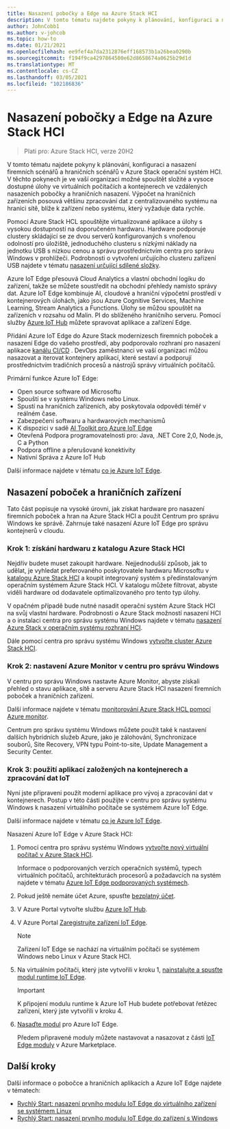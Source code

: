 ```yaml
---
title: Nasazení pobočky a Edge na Azure Stack HCI
description: V tomto tématu najdete pokyny k plánování, konfiguraci a nasazení firemních scénářů a hraničních scénářů v Azure Stack operační systém HCI.
author: JohnCobb1
ms.author: v-johcob
ms.topic: how-to
ms.date: 01/21/2021
ms.openlocfilehash: ee9fef4a7da2312876eff168573b1a26bea0290b
ms.sourcegitcommit: f194f9ca4297864500e62d8658674a0625b29d1d
ms.translationtype: MT
ms.contentlocale: cs-CZ
ms.lasthandoff: 03/05/2021
ms.locfileid: "102186836"
---
```

# <a name="deploy-branch-office-and-edge-on-azure-stack-hci"></a>Nasazení pobočky a Edge na Azure Stack HCI

>Platí pro: Azure Stack HCI, verze 20H2

V tomto tématu najdete pokyny k plánování, konfiguraci a nasazení firemních scénářů a hraničních scénářů v Azure Stack operační systém HCI. V těchto pokynech je ve vaší organizaci možné spouštět složité a vysoce dostupné úlohy ve virtuálních počítačích a kontejnerech ve vzdálených nasazeních pobočky a hraničních nasazení. Výpočet na hraničních zařízeních posouvá většinu zpracování dat z centralizovaného systému na hranici sítě, blíže k zařízení nebo systému, který vyžaduje data rychle.

Pomocí Azure Stack HCL spouštějte virtualizované aplikace a úlohy s vysokou dostupností na doporučeném hardwaru. Hardware podporuje clustery skládající se ze dvou serverů konfigurovaných s vnořenou odolností pro úložiště, jednoduchého clusteru s nízkými náklady na jednotku USB s nízkou cenou a správu prostřednictvím centra pro správu Windows v prohlížeči. Podrobnosti o vytvoření určujícího clusteru zařízení USB najdete v tématu [nasazení určující sdílené složky](/windows-server/failover-clustering/file-share-witness).

Azure IoT Edge přesouvá Cloud Analytics a vlastní obchodní logiku do zařízení, takže se můžete soustředit na obchodní přehledy namísto správy dat. Azure IoT Edge kombinuje AI, cloudové a hraniční výpočetní prostředí v kontejnerových úlohách, jako jsou Azure Cognitive Services, Machine Learning, Stream Analytics a Functions. Úlohy se můžou spouštět na zařízeních v rozsahu od Malin. PI do sblíženého hraničního serveru. Pomocí služby [Azure IoT Hub](https://azure.microsoft.com/services/iot-hub) můžete spravovat aplikace a zařízení Edge.

Přidání Azure IoT Edge do Azure Stack modernizesch firemních poboček a nasazení Edge do vašeho prostředí, aby podporovalo rozhraní pro nasazení aplikace [kanálu CI/CD](/azure/iot-edge/how-to-continuous-integration-continuous-deployment) . DevOps zaměstnanci ve vaší organizaci můžou nasazovat a iterovat kontejnery aplikací, které sestaví a podporují prostřednictvím tradičních procesů a nástrojů správy virtuálních počítačů.

Primární funkce Azure IoT Edge:
- Open source software od Microsoftu
- Spouští se v systému Windows nebo Linux.
- Spustí na hraničních zařízeních, aby poskytovala odpovědi téměř v reálném čase.
- Zabezpečení softwaru a hardwarových mechanismů
- K dispozici v sadě [AI Toolkit pro Azure IoT Edge](https://github.com/Azure/ai-toolkit-iot-edge)
- Otevřená Podpora programovatelnosti pro: Java, .NET Core 2,0, Node.js, C a Python
- Podpora offline a přerušované konektivity
- Nativní Správa z Azure IoT Hub

Další informace najdete v tématu [co je Azure IoT Edge](/azure/iot-edge/about-iot-edge).

## <a name="deploy-branch-office-and-edge"></a>Nasazení poboček a hraničních zařízení
Tato část popisuje na vysoké úrovni, jak získat hardware pro nasazení firemních poboček a hran na Azure Stack HCI a použít Centrum pro správu Windows ke správě. Zahrnuje také nasazení Azure IoT Edge pro správu kontejnerů v cloudu.

### <a name="step-1-acquire-hardware-from-the-azure-stack-hci-catalog"></a>Krok 1: získání hardwaru z katalogu Azure Stack HCI
Nejdřív budete muset zakoupit hardware. Nejjednodušší způsob, jak to udělat, je vyhledat preferovaného poskytovatele hardwaru Microsoftu v [katalogu Azure Stack HCI](https://hcicatalog.azurewebsites.net) a koupit integrovaný systém s předinstalovaným operačním systémem Azure Stack HCI. V katalogu můžete filtrovat, abyste viděli hardware od dodavatele optimalizovaného pro tento typ úlohy.

V opačném případě bude nutné nasadit operační systém Azure Stack HCI na svůj vlastní hardware. Podrobnosti o Azure Stack možností nasazení HCI a o instalaci centra pro správu systému Windows najdete v tématu [nasazení Azure Stack v operačním systému rozhraní HCI](./operating-system.md).

Dále pomocí centra pro správu systému Windows [vytvořte cluster Azure Stack HCI](./create-cluster.md).

### <a name="step-2-set-up-azure-monitor-in-windows-admin-center"></a>Krok 2: nastavení Azure Monitor v centru pro správu Windows
V centru pro správu Windows nastavte Azure Monitor, abyste získali přehled o stavu aplikace, sítě a serveru Azure Stack HCI nasazení firemních poboček a hraničních zařízení.

Další informace najdete v tématu [monitorování Azure Stack HCL pomocí Azure monitor](../manage/azure-monitor.md).

Centrum pro správu systému Windows můžete použít také k nastavení dalších hybridních služeb Azure, jako je zálohování, Synchronizace souborů, Site Recovery, VPN typu Point-to-site, Update Management a Security Center.

### <a name="step-3-use-container-based-apps-and-iot-data-processing"></a>Krok 3: použití aplikací založených na kontejnerech a zpracování dat IoT
Nyní jste připraveni použít moderní aplikace pro vývoj a zpracování dat v kontejnerech. Postup v této části použijte v centru pro správu systému Windows k nasazení virtuálního počítače se systémem Azure IoT Edge.

Další informace najdete v tématu [co je Azure IoT Edge](/azure/iot-edge/about-iot-edge).

Nasazení Azure IoT Edge v Azure Stack HCI:
1. Pomocí centra pro správu systému Windows [vytvořte nový virtuální počítač v Azure Stack HCI](/windows-server/manage/windows-admin-center/use/manage-virtual-machines#create-a-new-virtual-machine).

    Informace o podporovaných verzích operačních systémů, typech virtuálních počítačů, architekturách procesorů a požadavcích na systém najdete v tématu [Azure IoT Edge podporovaných systémech](/azure/iot-edge/support).

1. Pokud ještě nemáte účet Azure, spusťte [bezplatný účet](https://azure.microsoft.com/free).
1. V Azure Portal vytvořte službu [Azure IoT Hub](/azure/iot-edge/quickstart#create-an-iot-hub).
1. V Azure Portal [Zaregistrujte zařízení IoT Edge](/azure/iot-edge/quickstart#register-an-iot-edge-device).

    >[!NOTE]
    > Zařízení IoT Edge se nachází na virtuálním počítači se systémem Windows nebo Linux v Azure Stack HCI.

1. Na virtuálním počítači, který jste vytvořili v kroku 1, [nainstalujte a spusťte modul runtime IoT Edge](/azure/iot-edge/quickstart#install-and-start-the-iot-edge-runtime).

   >[!IMPORTANT]
   > K připojení modulu runtime k Azure IoT Hub budete potřebovat řetězec zařízení, který jste vytvořili v kroku 4.

1. [Nasaďte modul](/azure/iot-edge/quickstart#deploy-a-module) pro Azure IoT Edge.

    Předem připravené moduly můžete nastavovat a nasazovat z části [IoT Edge moduly](https://azuremarketplace.microsoft.com/marketplace/apps/category/internet-of-things?page=1&subcategories=iot-edge-modules) v Azure Marketplace.

## <a name="next-steps"></a>Další kroky
Další informace o pobočce a hraničních aplikacích a Azure IoT Edge najdete v tématech:
- [Rychlý Start: nasazení prvního modulu IoT Edge do virtuálního zařízení se systémem Linux](/azure/iot-edge/quickstart-linux?preserve-view=true&view=iotedge-2018-06)
- [Rychlý Start: nasazení prvního modulu IoT Edge do zařízení s Windows](/azure/iot-edge/quickstart?preserve-view=true&view=iotedge-2018-06)